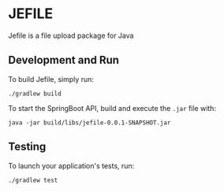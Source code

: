 # JEFILE
	
Jefile is a file upload package for Java
	
## Development and Run

To build Jefile, simply run:

    ./gradlew build

To start the SpringBoot API, build and execute the `.jar` file with:

	java -jar build/libs/jefile-0.0.1-SNAPSHOT.jar

## Testing

To launch your application's tests, run:

    ./gradlew test

